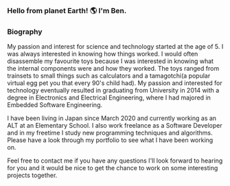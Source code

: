 ### Hello from planet Earth! 🌎 I'm Ben. 

### Biography ###

My passion and interest for science and technology started at the age of 5. I was always interested in knowing how things worked. I would often disassemble my favourite toys because I was interested in knowing what the internal components were and how they worked. The toys ranged from trainsets to small things such as calculators and a tamagotchi(a popular virtual egg pet you that every 90's child had). My passion and interested for technology eventually resulted in graduating from University in 2014 with a degree in Electronics and Electrical Engineering, where I had majored in Embedded Software Engineering. 

I have been living in Japan since March 2020 and currently working as an ALT at an Elementary School. I also work freelance as a Software Developer and in my freetime I study new programming techniques and algorithms. Please have a look through my portfolio to see what I have been working on.

Feel free to contact me if you have any questions I'll look forward to hearing for you and it would be nice to get the chance to work on some interesting projects together. 


<!--
**bendabin/bendabin** is a ✨ _special_ ✨ repository because its `README.md` (this file) appears on your GitHub profile.

Here are some ideas to get you started:

- 🔭 I’m currently working on ...
- 🌱 I’m currently learning ...
- 👯 I’m looking to collaborate on ...
- 🤔 I’m looking for help with ...
- 💬 Ask me about ...
- 📫 How to reach me: ...
- 😄 Pronouns: ...
- ⚡ Fun fact: ...
-->
